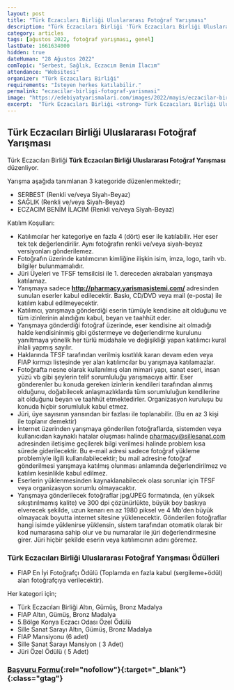 ```yaml
---
layout: post
title: "Türk Eczacıları Birliği Uluslararası Fotoğraf Yarışması"
description: "Türk Eczacıları Birliği 'Türk Eczacıları Birliği Uluslararası Fotoğraf Yarışması' düzenliyor."
category: articles
tags: [ağustos 2022, fotoğraf yarışması, genel]
lastDate: 1661634000
hidden: true
dateHuman: "28 Ağustos 2022"
comTopic: "Serbest, Sağlık, Eczacım Benim İlacım"
attendance: "Websitesi"
organizer: "Türk Eczacıları Birliği"
requirements: "İsteyen herkes katılabilir."
permalink: "eczacilar-birligi-fotograf-yarismasi"
image: "https://edebiyatyarismalari.com/images/2022/mayis/eczacilar-birligi-fotograf-yarismasi.jpg"
excerpt:  "Türk Eczacıları Birliği <strong> Türk Eczacıları Birliği Uluslararası Fotoğraf Yarışması </strong> düzenliyor."
---
```


## Türk Eczacıları Birliği Uluslararası Fotoğraf Yarışması 
Türk Eczacıları Birliği **Türk Eczacıları Birliği Uluslararası Fotoğraf Yarışması** düzenliyor.

Yarışma aşağıda tanımlanan 3 kategoride düzenlenmektedir;
- SERBEST (Renkli ve/veya Siyah-Beyaz)
- SAĞLIK (Renkli ve/veya Siyah-Beyaz)
- ECZACIM BENİM İLACIM (Renkli ve/veya Siyah-Beyaz)


Katılım Koşulları:
- Katılımcılar her kategoriye en fazla 4 (dört) eser ile katılabilir. Her eser tek tek değerlendirilir. Aynı fotoğrafın renkli ve/veya siyah-beyaz versiyonları gönderilemez.
- Fotoğrafın üzerinde katılımcının kimliğine ilişkin isim, imza, logo, tarih vb. bilgiler bulunmamalıdır.
- Jüri Üyeleri ve TFSF temsilcisi ile 1. dereceden akrabaları yarışmaya katılamaz.
- Yarışmaya sadece **http://pharmacy.yarismasistemi.com/** adresinden sunulan eserler kabul edilecektir. Baskı, CD/DVD veya mail (e-posta) ile katılım kabul edilmeyecektir.
- Katılımcı, yarışmaya gönderdiği eserin tümüyle kendisine ait olduğunu ve tüm izinlerinin alındığını kabul, beyan ve taahhüt eder.
- Yarışmaya gönderdiği fotoğraf üzerinde, eser kendisine ait olmadığı halde kendisininmiş gibi göstermeye ve değerlendirme kurulunu yanıltmaya yönelik her türlü müdahale ve değişikliği yapan katılımcı kural ihlali yapmış sayılır. 
- Haklarında TFSF tarafından verilmiş kısıtlılık kararı devam eden veya FIAP kırmızı listesinde yer alan katılımcılar bu yarışmaya katılamazlar.
- Fotoğrafta nesne olarak kullanılmış olan mimari yapı, sanat eseri, insan yüzü vb gibi şeylerin telif sorumluluğu yarışmacıya aittir. Eser gönderenler bu konuda gereken izinlerin kendileri tarafından alınmış olduğunu, doğabilecek anlaşmazlıklarda tüm sorumluluğun kendilerine ait olduğunu beyan ve taahhüt etmektedirler. Organizasyon kuruluşu bu konuda hiçbir sorumluluk kabul etmez.
- Jüri, üye sayısının yarısından bir fazlası ile toplanabilir. (Bu en az 3 kişi ile toplanır demektir)
- İnternet üzerinden yarışmaya gönderilen fotoğraflarda, sistemden veya kullanıcıdan kaynaklı hatalar oluşması halinde pharmacy@sillesanat.com adresinden iletişime geçilerek bilgi verilmesi halinde problem kısa sürede giderilecektir. Bu e-mail adresi sadece fotoğraf yükleme problemiyle ilgili kullanılabilecektir; bu mail adresine fotoğraf gönderilmesi yarışmaya katılmış olunması anlamında değerlendirilmez ve katılım kesinlikle kabul edilmez.
- Eserlerin yüklenmesinden kaynaklanabilecek olası sorunlar için TFSF veya organizasyon
sorumlu olmayacaktır. 
- Yarışmaya gönderilecek fotoğraflar jpg/JPEG formatında, (en yüksek sıkıştırılmamış kalite) ve 300 dpi çözünürlükte, büyük boy baskıya elverecek şekilde, uzun kenarı en az 1980 piksel ve 4 Mb'den büyük olmayacak boyutta internet sitesine yüklenecektir. Gönderilen fotoğraflar hangi isimde yüklenirse yüklensin, sistem tarafından otomatik olarak bir kod numarasına sahip olur ve bu numaralar ile jüri değerlendirmesine girer. Jüri hiçbir şekilde eserin veya katılımcının adını göremez.


### Türk Eczacıları Birliği Uluslararası Fotoğraf Yarışması  Ödülleri
- FIAP En İyi Fotoğrafçı Ödülü (Toplamda en fazla kabul (sergileme+ödül) alan fotoğrafçıya verilecektir).

Her kategori için;
- Türk Eczacıları Birliği Altın, Gümüş, Bronz Madalya
- FIAP Altın, Gümüş, Bronz Madalya
- 5.Bölge Konya Eczacı Odası Özel Ödülü
- Sille Sanat Sarayı Altın, Gümüş, Bronz Madalya
- FIAP Mansiyonu (6 adet)
- Sille Sanat Sarayı Mansiyon ( 3 Adet)
- Jüri Özel Ödülü ( 5 Adet)

### [Başvuru Formu](https://pharmacy.yarismasistemi.com/?ref=edebiyatyarismalari.com){:rel="nofollow"}{:target="_blank"}{:class="gtag"}